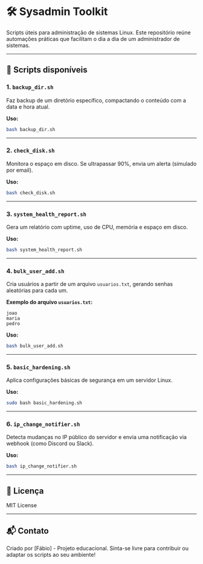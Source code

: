 # 🛠️ Sysadmin Toolkit

Scripts úteis para administração de sistemas Linux. Este repositório reúne automações práticas que facilitam o dia a dia de um administrador de sistemas.

---

## 📜 Scripts disponíveis

### 1. `backup_dir.sh`
Faz backup de um diretório específico, compactando o conteúdo com a data e hora atual.

**Uso:**
```bash
bash backup_dir.sh
```

---

### 2. `check_disk.sh`
Monitora o espaço em disco. Se ultrapassar 90%, envia um alerta (simulado por email).

**Uso:**
```bash
bash check_disk.sh
```

---

### 3. `system_health_report.sh`
Gera um relatório com uptime, uso de CPU, memória e espaço em disco.

**Uso:**
```bash
bash system_health_report.sh
```

---

### 4. `bulk_user_add.sh`
Cria usuários a partir de um arquivo `usuarios.txt`, gerando senhas aleatórias para cada um.

**Exemplo do arquivo `usuarios.txt`:**
```
joao
maria
pedro
```

**Uso:**
```bash
bash bulk_user_add.sh
```

---

### 5. `basic_hardening.sh`
Aplica configurações básicas de segurança em um servidor Linux.

**Uso:**
```bash
sudo bash basic_hardening.sh
```

---

### 6. `ip_change_notifier.sh`
Detecta mudanças no IP público do servidor e envia uma notificação via webhook (como Discord ou Slack).

**Uso:**
```bash
bash ip_change_notifier.sh
```

---

## 🧾 Licença
MIT License

---

## 📬 Contato
Criado por [Fábio] - Projeto educacional. Sinta-se livre para contribuir ou adaptar os scripts ao seu ambiente!
